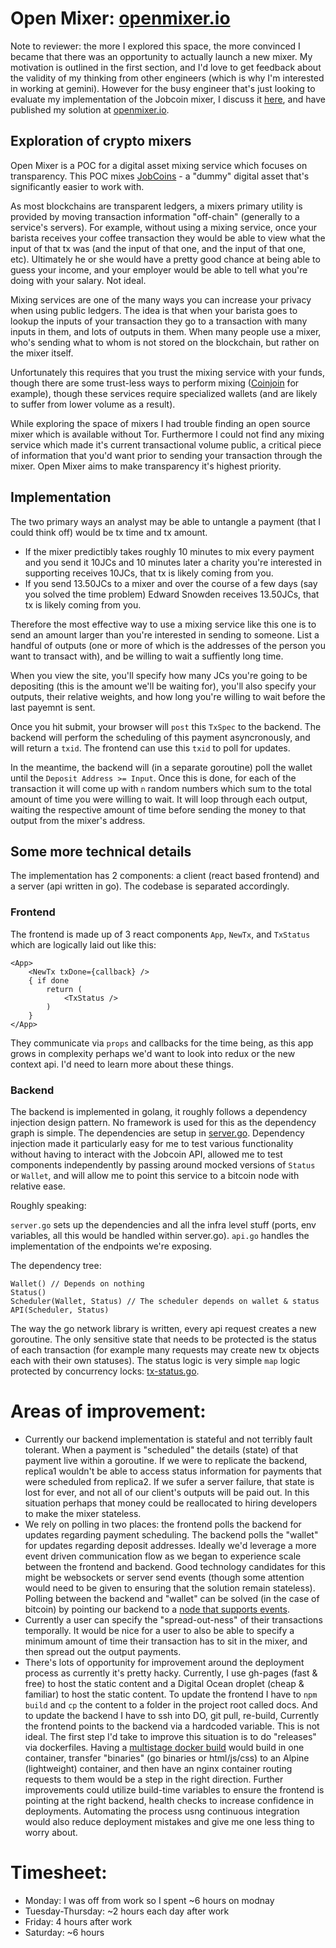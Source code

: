 # Open Mixer: [openmixer.io](openmixer.io)

Note to reviewer: the more I explored this space, the more convinced I became that there was an opportunity to actually launch a new mixer. My motivation is outlined in the first section, and I'd love to get feedback about the validity of my thinking from other engineers (which is why I'm interested in working at gemini). However for the busy engineer that's just looking to evaluate my implementation of the Jobcoin mixer, I discuss it [here](#implementation), and have published my solution at [openmixer.io](http://openmixer.io).

## Exploration of crypto mixers

Open Mixer is a POC for a digital asset mixing service which focuses on transparency. This POC mixes [JobCoins](https://jobcoin.gemini.com/sanitary/api) - a "dummy" digital asset that's significantly easier to work with. 

As most blockchains are transparent ledgers, a mixers primary utility is provided by moving transaction information "off-chain" (generally to a service's servers). For example, without using a mixing service, once your barista receives your coffee transaction they would be able to view what the input of that tx was (and the input of that one, and the input of that one, etc). Ultimately he or she would have a pretty good chance at being able to guess your income, and your employer would be able to tell what you're doing with your salary. Not ideal.

Mixing services are one of the many ways you can increase your privacy when using public ledgers. The idea is that when your barista goes to lookup the inputs of your transaction they go to a transaction with many inputs in them, and lots of outputs in them. When many people use a mixer, who's sending what to whom is not stored on the blockchain, but rather on the mixer itself.

Unfortunately this requires that you trust the mixing service with your funds, though there are some trust-less ways to perform mixing ([Coinjoin](https://en.bitcoin.it/wiki/CoinJoin) for example), though these services require specialized wallets (and are likely to suffer from lower volume as a result). 

While exploring the space of mixers I had trouble finding an open source mixer which is available without Tor. Furthermore I could not find any mixing service which made it's current transactional volume public, a critical piece of information that you'd want prior to sending your transaction through the mixer. Open Mixer aims to make transparency it's highest priority. 

## Implementation 

The two primary ways an analyst may be able to untangle a payment (that I could think off) would be tx time and tx amount.

* If the mixer predictibly takes roughly 10 minutes to mix every payment and you send it 10JCs and 10 minutes later a charity you're interested in supporting receives 10JCs, that tx is likely coming from you.
* If you send 13.50JCs to a mixer and over the course of a few days (say you solved the time problem) Edward Snowden receives 13.50JCs, that tx is likely coming from you.

Therefore the most effective way to use a mixing service like this one is to send an amount larger than you're interested in sending to someone. List a handful of outputs (one or more of which is the addresses of the person you want to transact with), and be willing to wait a suffiently long time.

When you view the site, you'll specify how many JCs you're going to be depositing (this is the amount we'll be waiting for), you'll also specify your outputs, their relative weights, and how long you're willing to wait before the last payemnt is sent.

Once you hit submit, your browser will `post` this `TxSpec` to the backend. The backend will perform the scheduling of this payment asyncronously, and will return a `txid`. The frontend can use this `txid` to poll for updates.

In the meantime, the backend will (in a separate goroutine) poll the wallet until the `Deposit Address >= Input`. Once this is done, for each of the transaction it will come up with `n` random numbers which sum to the total amount of time you were willing to wait. It will loop through each output, waiting the respective amount of time before sending the money to that output from the mixer's address.

## Some more technical details

The implementation has 2 components: a client (react based frontend) and a server (api written in go). The codebase is separated accordingly. 

### Frontend

The frontend is made up of 3 react components `App`, `NewTx`, and `TxStatus` which are logically laid out like this:
```
<App>
	<NewTx txDone={callback} />
	{ if done
		return (
			<TxStatus />
		)
	}
</App>
```

They communicate via `props` and callbacks for the time being, as this app grows in complexity perhaps we'd want to look into redux or the new context api. I'd need to learn more about these things.

### Backend

The backend is implemented in golang, it roughly follows a dependency injection design pattern. No framework is used for this as the dependency graph is simple. The dependencies are setup in [server.go](https://github.com/Parth/open-mixer/blob/master/backend/server.go#L29). Dependency injection made it particularly easy for me to test various functionality without having to interact with the Jobcoin API, allowed me to test components independently by passing around mocked versions of `Status` or `Wallet`, and will allow me to point this service to a bitcoin node with relative ease.

Roughly speaking:

`server.go` sets up the dependencies and all the infra level stuff (ports, env variables, all this would be handled within server.go). `api.go` handles the implementation of the endpoints we're exposing. 

The dependency tree:

```
Wallet() // Depends on nothing
Status() 
Scheduler(Wallet, Status) // The scheduler depends on wallet & status
API(Scheduler, Status)
```

The way the go network library is written, every api request creates a new goroutine. The only sensitive state that needs to be protected is the status of each transaction (for example many requests may create new tx objects each with their own statuses). The status logic is very simple `map` logic protected by concurrency locks: [tx-status.go](https://github.com/Parth/open-mixer/blob/master/backend/tx-status.go#L17).

# Areas of improvement:

* Currently our backend implementation is stateful and not terribly fault tolerant. When a payment is "scheduled" the details (state) of that payment live within a goroutine. If we were to replicate the backend, replica1 wouldn't be able to access status information for payments that were scheduled from replica2. If we sufer a server failure, that state is lost for ever, and not all of our client's outputs will be paid out. In this situation perhaps that money could be reallocated to hiring developers to make the mixer stateless. 
* We rely on polling in two places: the frontend polls the backend for updates regarding payment scheduling. The backend polls the "wallet" for updates regarding deposit addresses. Ideally we'd leverage a more event driven communication flow as we began to experience scale between the frontend and backend. Good technology candidates for this might be websockets or server send events (though some attention would need to be given to ensuring that the solution remain stateless). Polling between the backend and "wallet" can be solved (in the case of bitcoin) by pointing our backend to a [node that supports events](https://bcoin.io/guides/events.html).
* Currently a user can specify the "spread-out-ness" of their transactions temporally. It would be nice for a user to also be able to specify a minimum amount of time their transaction has to sit in the mixer, and then spread out the output payments.
* There's lots of opportunity for improvement around the deployment process as currently it's pretty hacky. Currently, I use gh-pages (fast & free) to host the static content and a Digital Ocean droplet (cheap & familiar) to host the static content. To update the frontend I have to `npm build` and `cp` the content to a folder in the project root called docs. And to update the backend I have to ssh into DO, git pull, re-build, Currently the frontend points to the backend via a hardcoded variable. This is not ideal. The first step I'd take to improve this situation is to do "releases" via dockerfiles. Having a [multistage docker build](https://docs.docker.com/develop/develop-images/multistage-build/) would build in one container, transfer "binaries" (go binaries or html/js/css) to an Alpine (lightweight) container, and then have an nginx container routing requests to them would be a step in the right direction. Further improvements could utilize build-time variables to ensure the frontend is pointing at the right backend, health checks to increase confidence in deployments. Automating the process usng continuous integration would also reduce deployment mistakes and give me one less thing to worry about.

# Timesheet:

* Monday: I was off from work so I spent ~6 hours on modnay
* Tuesday-Thursday: ~2 hours each day after work
* Friday: 4 hours after work
* Saturday: ~6 hours
